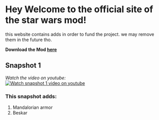 # Hey Welcome to the official site of the star wars mod!	

this website contains adds in order to fund the project. we may remove them in the future tho.

**Download the Mod [here](https://sheeeev664.webnode.com/mods/)**	

## Snapshot 1	
*Watch the video on youtube:*	
[![Watch snapshot 1 video on youtube](https://img.youtube.com/vi/K_U8KsA6OZc/maxresdefault.jpg)](http://www.youtube.com/watch?v=K_U8KsA6OZc)	

### This snapshot adds:	
1. Mandalorian armor	
2. Beskar
